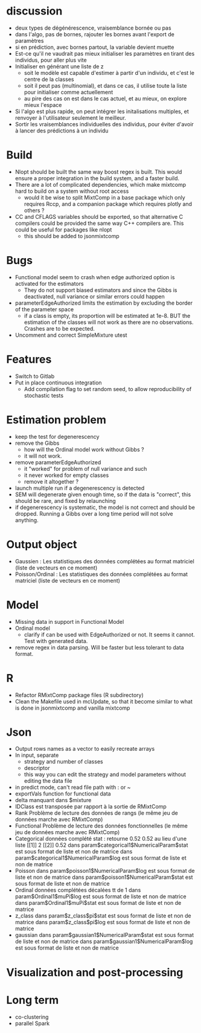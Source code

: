 # discussion
- deux types de dégénérescence, vraisemblance bornée ou pas
- dans l'algo, pas de bornes, rajouter les bornes avant l'export de paramètres
- si en prédiction, avec bornes partout, la variable devient muette
- Est-ce qu'il ne vaudrait pas mieux initialiser les paramètres en tirant des individus, pour aller plus vite
- Initialiser en générant une liste de z
    - soit le modèle est capable d'estimer à partir d'un individu, et c'est le centre de la classes
    - soit il peut pas (multinomial), et dans ce cas, il utilise toute la liste pour initialiser comme actuellement
    - au pire des cas on est dans le cas actuel, et au mieux, on explore mieux l'espace
- Si l'algo est plus rapide, on peut intégrer les initalisations multiples, et renvoyer à l'utilisateur seulement le meilleur.
- Sortir les vraisemblances individuelles des individus, pour éviter d'avoir à lancer des prédictions à un individu

# Build

- Nlopt should be built the same way boost regex is built. This would ensure a proper integration in the build system, and a faster build.
- There are a lot of complicated dependencies, which make mixtcomp hard to build on a system without root access
    - would it be wise to split MixtComp in a base package which only requires Rccp, and a companion package which requires plotly and others ?
- CC and CFLAGS variables should be exported, so that alternative C compilers could be provided the same way C++ compilers are. This could be useful for packages like nlopt
    - this should be added to jsonmixtcomp

# Bugs

- Functional model seem to crash when edge authorized option is activated for the estimators
    - They do not support biased estimators and since the Gibbs is deactivated, null variance or similar errors could happen
- parameterEdgeAuthorized limits the estimation by excluding the border of the parameter space
	- if a class is empty, its proportion will be estimated at 1e-8. BUT the estimation of the classes will not work as there are no observations. Crashes are to be expected.
- Uncomment and correct SimpleMixture utest

# Features

- Switch to Gitlab
- Put in place continuous integration
    - Add compilation flag to set random seed, to allow reproducibility of stochastic tests

# Estimation problem
- keep the test for degenerescency
- remove the Gibbs
    - how will the Ordinal model work without Gibbs ?
    - it will not work.
- remove parameterEdgeAuthorized
    - it "worked" for problem of null variance and such
    - it never worked for empty classes
    - remove it altogether ?
- launch multiple run if a degenerescency is detected
- SEM will degenerate given enough time, so if the data is "correct", this should be rare, and fixed by relaunching
- if degenerescency is systematic, the model is not correct and should be dropped. Running a Gibbs over a long time period will not solve anything.

# Output object
- Gaussien :
    Les statistiques des données complétées au format matriciel (liste de vecteurs en ce moment)
- Poisson/Ordinal :
    Les statistiques des données complétées au format matriciel (liste de vecteurs en ce moment)

# Model

- Missing data in support in Functional Model
- Ordinal model
    - clarify if can be used with EdgeAuthorized or not. It seems it cannot. Test with generated data.
- remove regex in data parsing. Will be faster but less tolerant to data format.

# R

- Refactor RMixtComp package files (R subdirectory)
- Clean the Makefile used in mcUpdate, so that it become similar to what is done in jsonmixtcomp and vanilla mixtcomp

# Json

- Output rows names as a vector to easily recreate arrays
- In input, separate
    - strategy and number of classes
    - descriptor
    - this way you can edit the strategy and model parameters without editing the data file
- in predict mode, can't read file path with : or ~
- exportVals function for functional data
- delta manquant dans $mixture
- IDClass est transposée par rapport à la sortie de RMixtComp
- Rank
    Problème de lecture des données de rangs (le même jeu de données marche avec RMixtComp)
- Functional
    Problème de lecture des données fonctionnelles (le même jeu de données marche avec RMixtComp)
- Categorical
    données complété stat : retourne 0.52 0.52 au lieu d'une liste [[1]] 2 [[2]] 0.52
    dans param\$categorical1\$NumericalParam\$stat est sous format de liste et non de matrice
    dans param\$categorical1\$NumericalParam\$log est sous format de liste et non de matrice
- Poisson
    dans param\$poisson1\$NumericalParam\$log est sous format de liste et non de matrice
    dans param\$poisson1\$NumericalParam\$stat est sous format de liste et non de matrice
- Ordinal
    données complétées décalées tt de 1
    dans param\$Ordinal1\$muPi\$log est sous format de liste et non de matrice
    dans param\$Ordinal1\$muPi\$stat est sous format de liste et non de matrice
- z_class
    dans param\$z_class\$pi\$stat est sous format de liste et non de matrice
    dans param\$z_class\$pi\$log est sous format de liste et non de matrice
- gaussian
    dans param\$gaussian1\$NumericalParam\$stat est sous format de liste et non de matrice
    dans param\$gaussian1\$NumericalParam\$log est sous format de liste et non de matrice

# Visualization and post-processing

# Long term

- co-clustering
- parallel Spark
